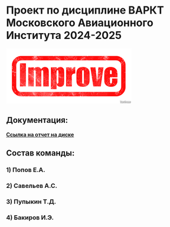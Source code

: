 # Проект по дисциплине ВАРКТ Московского Авиационного Института 2024-2025

![vostok 1 flight](https://github.com/AI-AVENGER-S/Improve/blob/main/download.png)



## Документация:

**[Ссылка на отчет на диске](https://docs.google.com/document/d/1JorRZTWII3MCJtf2zKx9VlpLrRFYx_SMpqoOMg_KMBs/edit?usp=sharing)**


## Состав команды:

### 1) Попов Е.А.
### 2) Савельев А.С.
### 3) Пупыкин Т.Д.
### 4) Бакиров И.Э.
